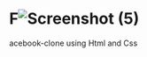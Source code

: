 # F![Screenshot (5)](https://user-images.githubusercontent.com/83326978/125908207-2cc65f09-b9d1-407f-83b3-d87894e6bc1b.png)
acebook-clone using Html and Css
